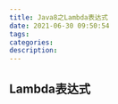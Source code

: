 ```yaml
---
title: Java8之Lambda表达式
date: 2021-06-30 09:50:54
tags:
categories:
description:
---
```


## Lambda表达式
